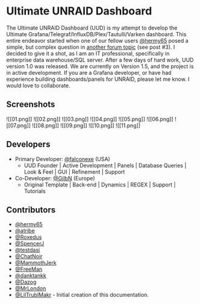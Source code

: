 # Ultimate UNRAID Dashboard

The Ultimate UNRAID Dashboard (UUD) is my attempt to develop the Ultimate Grafana/Telegraf/InfluxDB/Plex/Tautulli/Varken dashboard. This entire endeavor started when one of our fellow users [@hermy65](https://forums.unraid.net/profile/20190-hermy65/) posed a simple, but complex question in [another forum topic](https://forums.unraid.net/topic/96735-visualize-storage-usage-over-time/) (see post #3). I decided to give it a shot, as I am an IT professional, specifically in enterprise data warehouse/SQL server. After a few days of hard work, UUD version 1.0 was released. We are currently on Version 1.5, and the project is in active development. If you are a Grafana developer, or have had experience building dashboards/panels for UNRAID, please let me know. I would love to collaborate.

## Screenshots
![[01.png]]
![[02.png]]
![[03.png]]
![[04.png]]
![[05.png]]
![[06.png]]
![[07.png]]
![[08.png]]
![[09.png]]
![[10.png]]
![[11.png]]

## Developers
* Primary Developer: [@falconexe](https://forums.unraid.net/profile/94952-falconexe/) (USA)
    * UUD Founder | Active Development | Panels | Database Queries | Look & Feel | GUI | Refinement | Support
* Co-Developer: [@GilbN](https://forums.unraid.net/profile/75814-gilbn/) (Europe)
    * Original Template | Back-end | Dynamics | REGEX | Support | Tutorials

## Contributors
* [@hermy65](https://forums.unraid.net/profile/20190-hermy65/)
* [@atribe](https://forums.unraid.net/profile/70671-atribe/)
* [@Roxedus](https://forums.unraid.net/profile/75832-roxedus/)
* [@SpencerJ](https://forums.unraid.net/profile/88446-spencerj/)
* [@testdasi](https://forums.unraid.net/profile/70144-testdasi/)
* [@ChatNoir](https://forums.unraid.net/profile/109209-chatnoir/)
* [@MammothJerk](https://forums.unraid.net/profile/96058-mammothjerk/)
* [@FreeMan](https://forums.unraid.net/profile/12859-freeman/)
* [@danktankk](https://forums.unraid.net/profile/99300-danktankk/)
* [@Dazog](https://forums.unraid.net/profile/78199-dazog/)
* [@MrLondon](https://forums.unraid.net/profile/7448-mrlondon/)
* [@LilTrublMakr](https://forums.unraid.net/profile/110356-ltm/) - Initial creation of this documentation.